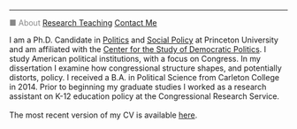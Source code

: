 <hr>
<div class="row">
  <div class="column left" style="color:#888"> <pagename> <currentpage></currentpage> &#9632; About </pagename> <pagename> <a href="research"> Research </a> </pagename> <pagename> <a href="teaching">Teaching</a> </pagename> <pagename> <a href="contactme">Contact Me</a> </pagename> </div>
  <div class="column right"> <p> I am a Ph.D. Candidate in <a href="https://politics.princeton.edu/">Politics</a> and <a href="http://wws.princeton.edu/graduate-programs/programs-and-certificates/joint-degree-program-social-policy">Social Policy</a> at Princeton University and am affiliated with the <a href="https://csdp.princeton.edu/">Center for the Study of Democratic Politics</a>. I study American political institutions, with a focus on Congress.  In my dissertation I examine how congressional structure shapes, and potentially distorts, policy. I received a B.A. in Political Science from Carleton College in 2014. Prior to beginning my graduate studies I worked as a research assistant on K-12 education policy at the Congressional Research Service. <br> <br>
The most recent version of my CV is available <a href="https://leahrosenstiel.github.io/Rosenstiel_Current_CV.pdf">here</a>.  </p> </div>
</div>
  

